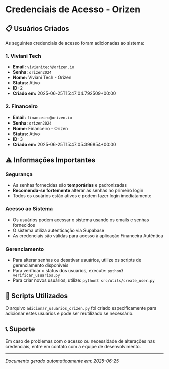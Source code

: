 # Credenciais de Acesso - Orizen

## 📋 Usuários Criados

As seguintes credenciais de acesso foram adicionadas ao sistema:

### 1. Viviani Tech
- **Email:** `vivianitech@orizen.io`
- **Senha:** `orizen2024`
- **Nome:** Viviani Tech - Orizen
- **Status:** Ativo
- **ID:** 2
- **Criado em:** 2025-06-25T15:47:04.792509+00:00

### 2. Financeiro
- **Email:** `financeiro@orizen.io`
- **Senha:** `orizen2024`
- **Nome:** Financeiro - Orizen
- **Status:** Ativo
- **ID:** 3
- **Criado em:** 2025-06-25T15:47:05.396854+00:00

## ⚠️ Informações Importantes

### Segurança
- As senhas fornecidas são **temporárias** e padronizadas
- **Recomenda-se fortemente** alterar as senhas no primeiro login
- Todos os usuários estão ativos e podem fazer login imediatamente

### Acesso ao Sistema
- Os usuários podem acessar o sistema usando os emails e senhas fornecidos
- O sistema utiliza autenticação via Supabase
- As credenciais são válidas para acesso à aplicação Financeira Autêntica

### Gerenciamento
- Para alterar senhas ou desativar usuários, utilize os scripts de gerenciamento disponíveis
- Para verificar o status dos usuários, execute: `python3 verificar_usuarios.py`
- Para criar novos usuários, utilize: `python3 src/utils/create_user.py`

## 🔧 Scripts Utilizados

O arquivo `adicionar_usuarios_orizen.py` foi criado especificamente para adicionar estes usuários e pode ser reutilizado se necessário.

## 📞 Suporte

Em caso de problemas com o acesso ou necessidade de alterações nas credenciais, entre em contato com a equipe de desenvolvimento.

---
*Documento gerado automaticamente em: 2025-06-25*